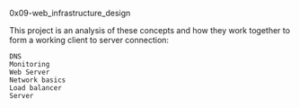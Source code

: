 0x09-web_infrastructure_design

This project is an analysis of these concepts and how they work together to form a working client to server connection:

    DNS
    Monitoring
    Web Server
    Network basics
    Load balancer
    Server

